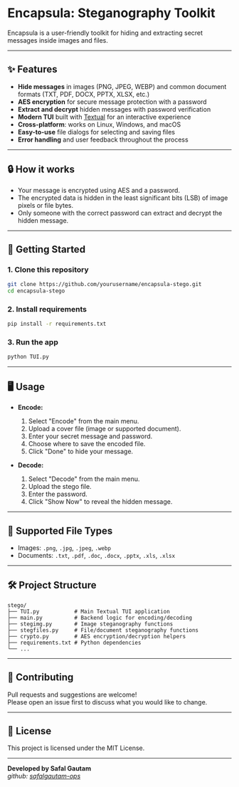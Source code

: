 # Encapsula: Steganography Toolkit

Encapsula is a user-friendly toolkit for hiding and extracting secret messages inside images and files.  

---

## ✨ Features

- **Hide messages** in images (PNG, JPEG, WEBP) and common document formats (TXT, PDF, DOCX, PPTX, XLSX, etc.)
- **AES encryption** for secure message protection with a password
- **Extract and decrypt** hidden messages with password verification
- **Modern TUI** built with [Textual](https://github.com/Textualize/textual) for an interactive experience
- **Cross-platform**: works on Linux, Windows, and macOS
- **Easy-to-use** file dialogs for selecting and saving files
- **Error handling** and user feedback throughout the process

---

## 🔒 How it works

- Your message is encrypted using AES and a password.
- The encrypted data is hidden in the least significant bits (LSB) of image pixels or file bytes.
- Only someone with the correct password can extract and decrypt the hidden message.

---

## 🚀 Getting Started

### 1. Clone this repository

```bash
git clone https://github.com/yourusername/encapsula-stego.git
cd encapsula-stego
```

### 2. Install requirements

```bash
pip install -r requirements.txt
```

### 3. Run the app

```bash
python TUI.py
```

---

## 🖥️ Usage

- **Encode:**  
  1. Select "Encode" from the main menu.
  2. Upload a cover file (image or supported document).
  3. Enter your secret message and password.
  4. Choose where to save the encoded file.
  5. Click "Done" to hide your message.

- **Decode:**  
  1. Select "Decode" from the main menu.
  2. Upload the stego file.
  3. Enter the password.
  4. Click "Show Now" to reveal the hidden message.

---

## 📂 Supported File Types

- Images: `.png`, `.jpg`, `.jpeg`, `.webp`
- Documents: `.txt`, `.pdf`, `.doc`, `.docx`, `.pptx`, `.xls`, `.xlsx`

---

## 🛠️ Project Structure

```
stego/
├── TUI.py           # Main Textual TUI application
├── main.py          # Backend logic for encoding/decoding
├── stegimg.py       # Image steganography functions
├── stegfiles.py     # File/document steganography functions
├── crypto.py        # AES encryption/decryption helpers
├── requirements.txt # Python dependencies
└── ...
```

---

## 🤝 Contributing

Pull requests and suggestions are welcome!  
Please open an issue first to discuss what you would like to change.

---

## 📄 License

This project is licensed under the MIT License.

---

**Developed by Safal Gautam**  
*github: [safalgautam-ops](https://github.com/safalgautam-ops)*
